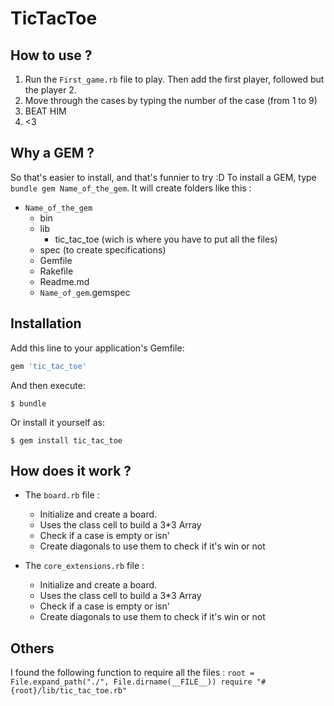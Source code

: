 # TicTacToe

## How to use ?

1. Run the ``First_game.rb`` file to play. Then add the first player, followed but the player 2.
2. Move through the cases by typing the number of the case (from 1 to 9)
4. BEAT HIM
5. <3

## Why a GEM ?
So that's easier to install, and that's funnier to try :D
To install a GEM, type ``bundle gem Name_of_the_gem``. It will create folders like this :
* ``Name_of_the_gem``
  * bin
  * lib
    * tic_tac_toe (wich is where you have to put all the files)
  * spec (to create specifications)
  * Gemfile
  * Rakefile
  * Readme.md
  * ```Name_of_gem```.gemspec

## Installation

Add this line to your application's Gemfile:

```ruby
gem 'tic_tac_toe'
```

And then execute:

    $ bundle

Or install it yourself as:

    $ gem install tic_tac_toe

## How does it work ?
* The ```board.rb``` file :
  * Initialize and create a board.
  * Uses the class cell to build a 3*3 Array
  * Check if a case is empty or isn'
  * Create diagonals to use them to check if it's win or not

* The ```core_extensions.rb``` file :
  * Initialize and create a board.
  * Uses the class cell to build a 3*3 Array
  * Check if a case is empty or isn'
  * Create diagonals to use them to check if it's win or not


## Others
I found the following function to require all the files :
``
root = File.expand_path("./", File.dirname(__FILE__))
require "#{root}/lib/tic_tac_toe.rb"
``

